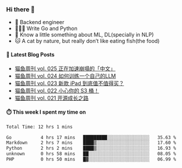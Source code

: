 ### Hi there 👋

- 🔧 Backend engineer
- 👨🏻‍💻 Write Go and Python
- 🔭 Know a little something about ML, DL(specially in NLP)
- 🐱 A cat by nature, but really don’t like eating fish(the food)

#### 📖 Latest Blog Posts
<!-- BLOG-POST-LIST:START -->
- [猫鱼周刊 vol. 025 正在加速崩塌的「中文」](https://ameow.xyz/archives/weekly-025)
- [猫鱼周刊 vol. 024 如何训练一个自己的LLM](https://ameow.xyz/archives/weekly-024)
- [猫鱼周刊 vol. 023 新款 iPad 到底值不值得买？](https://ameow.xyz/archives/weekly-023)
- [猫鱼周刊 vol. 022 小心你的 S3 桶！](https://ameow.xyz/archives/weekly-022)
- [猫鱼周刊 vol. 021 开源成长之路](https://ameow.xyz/archives/weekly-021)
<!-- BLOG-POST-LIST:END -->

#### ⏱️ This week I spent my time on
<!--START_SECTION:waka-->

```txt
Total Time: 12 hrs 1 mins

Go           4 hrs 17 mins   █████████░░░░░░░░░░░░░░░░   35.63 %
Markdown     2 hrs 7 mins    ████▒░░░░░░░░░░░░░░░░░░░░   17.60 %
Python       2 hrs 2 mins    ████▒░░░░░░░░░░░░░░░░░░░░   16.93 %
unknown      0 hrs 58 mins   ██░░░░░░░░░░░░░░░░░░░░░░░   08.05 %
PHP          0 hrs 50 mins   █▓░░░░░░░░░░░░░░░░░░░░░░░   06.99 %
```

<!--END_SECTION:waka-->

<!--
**LeslieLeung/LeslieLeung** is a ✨ _special_ ✨ repository because its `README.md` (this file) appears on your GitHub profile.

Here are some ideas to get you started:

- 🔭 I’m currently working on ...
- 🌱 I’m currently learning ...
- 👯 I’m looking to collaborate on ...
- 🤔 I’m looking for help with ...
- 💬 Ask me about ...
- 📫 How to reach me: ...
- 😄 Pronouns: ...
- ⚡ Fun fact: ...
-->
